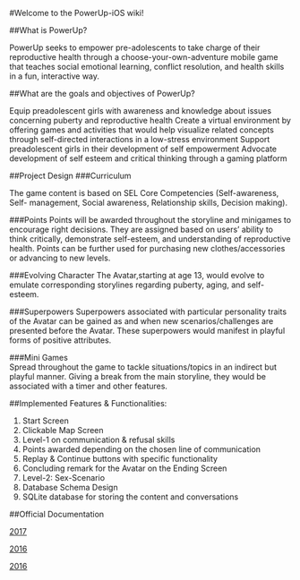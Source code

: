 #Welcome to the PowerUp-iOS wiki!

##What is PowerUp?

PowerUp seeks to empower pre-adolescents to take charge of their reproductive health through a choose-your-own-adventure mobile game that teaches social emotional learning, conflict resolution, and health skills in a fun, interactive way.

##What are the goals and objectives of PowerUp?

Equip preadolescent girls with awareness and knowledge about issues concerning puberty and reproductive health
Create a virtual environment by offering games and activities that would help visualize related concepts through self-directed	interactions in a low-stress environment 
Support preadolescent girls in their development of self empowerment
Advocate development of self esteem and critical thinking through a gaming platform

##Project Design
###Curriculum

The game content is based on SEL Core Competencies (Self-awareness, Self- management, Social awareness, Relationship skills, Decision making).

###Points
Points will be awarded throughout the storyline 	and minigames to encourage right decisions. They are assigned based on users’ ability to think critically, demonstrate self-esteem, and understanding of reproductive health. Points can be further used for purchasing new clothes/accessories or advancing to new levels.

###Evolving Character 
The Avatar,starting at age 13, would evolve to emulate corresponding storylines regarding puberty, aging, and self-esteem. 

###Superpowers
Superpowers associated with particular personality traits of the Avatar can be gained as and when new scenarios/challenges are presented before the Avatar. These superpowers would manifest in playful forms of positive attributes.

###Mini Games 			
Spread throughout the game to tackle situations/topics in an indirect but playful manner. Giving a break from the main storyline, they would be associated with a timer and other features.

##Implemented Features & Functionalities:

1. Start Screen
2. Clickable Map Screen
3. Level-1 on communication & refusal skills
4. Points awarded depending on the chosen line of communication
5. Replay & Continue buttons with specific functionality
6. Concluding remark for the Avatar on the Ending Screen 
7. Level-2: Sex-Scenario
8. Database Schema Design 
9. SQLite database for storing the content and conversations
	 	

##Official Documentation

[2017](https://docs.google.com/document/d/1-45bBWAL8oh5o_1bc42BXGDKTHlGrQW0PCN9gFtlt6U/)

[2016](https://docs.google.com/document/d/1N_-zmmjPn6D1H6wTdF4z66mFGT3af_FWbfGvLKkeY1w/)

[2016](https://docs.google.com/document/d/1WkhcVrUs-B_vlCBknNPYqxqc7_7wVrBF2pV0bKu_EiQ/)



		


				
			
		
		
				
			
		





